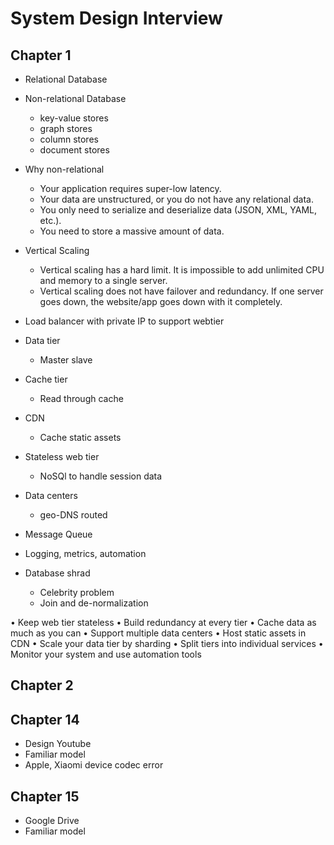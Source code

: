 # System Design Interview

## Chapter 1
- Relational Database

- Non-relational Database
    - key-value stores 
    - graph stores
    - column stores
    - document stores

- Why non-relational
    - Your application requires super-low latency.
    - Your data are unstructured, or you do not have any relational data.
    - You only need to serialize and deserialize data (JSON, XML, YAML, etc.). 
    - You need to store a massive amount of data.

- Vertical Scaling
    - Vertical scaling has a hard limit. It is impossible to add unlimited CPU and memory to a single server.
    -  Vertical scaling does not have failover and redundancy. If one server goes down, the website/app goes down with it completely.

- Load balancer with private IP to support webtier
- Data tier
    - Master slave
- Cache tier
    - Read through cache
- CDN
    - Cache static assets
- Stateless web tier
    - NoSQl to handle session data
- Data centers
    - geo-DNS routed
- Message Queue
- Logging, metrics, automation
- Database shrad
    - Celebrity problem
    - Join and de-normalization

• Keep web tier stateless
• Build redundancy at every tier
• Cache data as much as you can
• Support multiple data centers
• Host static assets in CDN
• Scale your data tier by sharding
• Split tiers into individual services
• Monitor your system and use automation tools

## Chapter 2

## Chapter 14
- Design Youtube
- Familiar model
- Apple, Xiaomi device codec error

## Chapter 15
- Google Drive
- Familiar model
